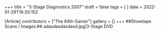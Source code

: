 +++
title = "3-Stage Diagnostics 2007"
draft = false
tags = [ ]
date = 2022-01-29T16:20:15Z

[Article]
contributors = ["The 64th Gamer"]
gallery = []
+++
##Showtape Scans / Images:##
<gallery>
adasdasdasdasd.jpg|3-Stage DVD
</gallery>